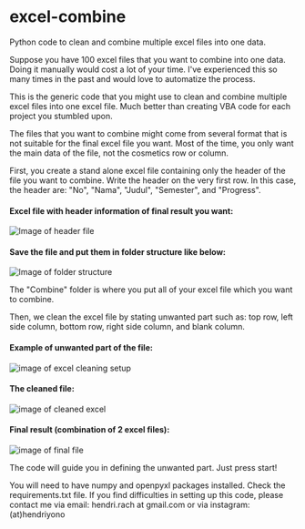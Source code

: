 # excel-combine
Python code to clean and combine multiple excel files into one data.

Suppose you have 100 excel files that you want to combine into one data. Doing it manually would cost a lot of your time.
I've experienced this so many times in the past and would love to automatize the process.

This is the generic code that you might use to clean and combine multiple excel files into one excel file. 
Much better than creating VBA code for each project you stumbled upon.

The files that you want to combine might come from several format that is not suitable for the final excel file you want.
Most of the time, you only want the main data of the file, not the cosmetics row or column.

First, you create a stand alone excel file containing only the header of the file you want to combine. 
Write the header on the very first row. In this case, the header are: "No", "Nama", "Judul", "Semester", and "Progress". 

#### Excel file with header information of final result you want:
![Image of header file](https://hendriyono.files.wordpress.com/2019/10/header-example-e1571735106670.png)

#### Save the file and put them in folder structure like below:
![Image of folder structure](https://hendriyono.files.wordpress.com/2019/10/folder-structure-e1571735118967.png)

The "Combine" folder is where you put all of your excel file which you want to combine.

Then, we clean the excel file by stating unwanted part such as: top row, left side column, bottom row, right side column, and blank column.

#### Example of unwanted part of the file:

![image of excel cleaning setup](https://hendriyono.files.wordpress.com/2019/10/excel-cleaning-final-e1571732454294.png)

#### The cleaned file:

![image of cleaned excel](https://hendriyono.files.wordpress.com/2019/10/cleaned-file-e1571732706425.png)

#### Final result (combination of 2 excel files):

![image of final file](https://hendriyono.files.wordpress.com/2019/10/combined-file-e1571733649282.png)

The code will guide you in defining the unwanted part. Just press start!

You will need to have numpy and openpyxl packages installed. Check the requirements.txt file. 
If you find difficulties in setting up this code, please contact me via email: hendri.rach at gmail.com or via instagram: (at)hendriyono
